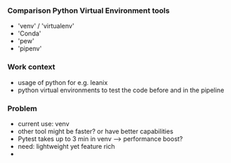 ### Comparison Python Virtual Environment tools 
* 'venv' / 'virtualenv'
* 'Conda'
* 'pew'
* 'pipenv'

### Work context
* usage of python for e.g. leanix
* python virtual environments to test the code before and in the pipeline
### Problem
* current use: venv
* other tool might be faster? or have better capabilities 
* Pytest takes up to 3 min in venv --> performance boost?
* need: lightweight yet feature rich
* 




